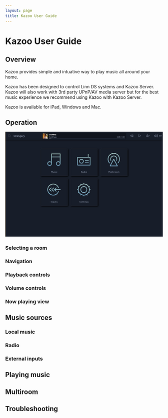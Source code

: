 ```yaml
---
layout: page
title: Kazoo User Guide
---
```


# Kazoo User Guide

## Overview

Kazoo provides simple and intuative way to play music all around your home.

Kazoo has been designed to control Linn DS systems and Kazoo Server. Kazoo will also work with 3rd party UPnP/AV media server but for the best music experience we recommend using Kazoo with Kazoo Server.

Kazoo is available for iPad, Windows and Mac.

## Operation

![Home View](images/HomeView.jpg)

### Selecting a room

### Navigation

### Playback controls

### Volume controls

### Now playing view

## Music sources

### Local music

### Radio

### External inputs

## Playing music

## Multiroom

## Troubleshooting
